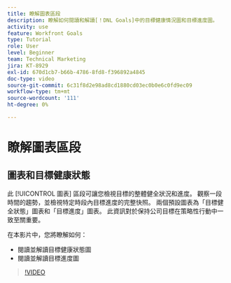 ```yaml
---
title: 瞭解圖表區段
description: 瞭解如何閱讀和解讀[！DNL Goals]中的目標健康情況圖和目標進度圖。
activity: use
feature: Workfront Goals
type: Tutorial
role: User
level: Beginner
team: Technical Marketing
jira: KT-8929
exl-id: 670d1cb7-b66b-4786-8fd8-f396892a4845
doc-type: video
source-git-commit: 6c31f8d2e98ad8cd1880cd03ec0b0e6c0fd9ec09
workflow-type: tm+mt
source-wordcount: '111'
ht-degree: 0%

---
```


# 瞭解圖表區段

## 圖表和目標健康狀態

此 [!UICONTROL 圖表] 區段可讓您檢視目標的整體健全狀況和進度。 觀察一段時間的趨勢，並檢視特定時段內目標進度的完整快照。 兩個預設圖表為「目標健全狀態」圖表和「目標進度」圖表。 此資訊對於保持公司目標在策略性行動中一致至關重要。

在本影片中，您將瞭解如何：

* 閱讀並解讀目標健康狀態圖
* 閱讀並解讀目標進度圖

>[!VIDEO](https://video.tv.adobe.com/v/335201/?quality=12&learn=on)
